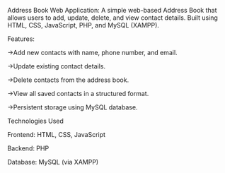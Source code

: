 Address Book Web Application:
A simple web-based Address Book that allows users to add, update, delete, and view contact details. Built using HTML, CSS, JavaScript, PHP, and MySQL (XAMPP).

Features:

->Add new contacts with name, phone number, and email.

->Update existing contact details.

->Delete contacts from the address book.

->View all saved contacts in a structured format.

->Persistent storage using MySQL database.

Technologies Used

Frontend: HTML, CSS, JavaScript

Backend: PHP

Database: MySQL (via XAMPP)


